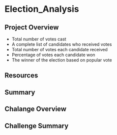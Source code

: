 # Election_Analysis
## Project Overview
- Total number of votes cast
- A complete list of candidates who received votes
- Total number of votes each candidate received
- Percentage of votes each candidate won
- The winner of the election based on popular vote
## Resources

## Summary

## Chalange Overview

## Challenge Summary

